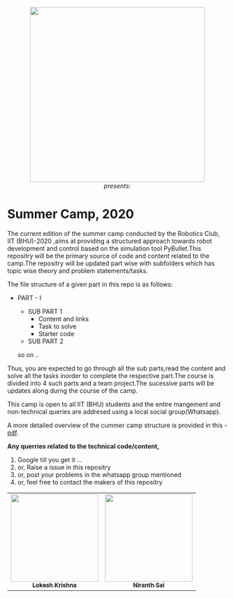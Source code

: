 
<p align="center">
 <img  width="400" height="400" src="https://scontent.fmaa1-2.fna.fbcdn.net/v/t1.0-9/14045716_1588889014739471_6053448306584221828_n.jpg?_nc_cat=108&_nc_sid=85a577&_nc_ohc=di3U3GUo8egAX8l7PYd&_nc_ht=scontent.fmaa1-2.fna&oh=af10b64b1dfe3df798fe4e307402a3ae&oe=5ECF6C83"><br>
  <i>presents:</i><br>
</p>


# Summer Camp, 2020

   The current edition of the summer camp conducted by the Robotics Club, IIT (BHU)-2020 ,aims at providing a structured approach towards robot development and control based on the simulation tool PyBullet.This repositry will be the primary source of code and content related to the camp.The repositry will be updated part wise with subfolders which has topic wise theory and problem statements/tasks.
   
The file structure of a given part in this repo is as follows:

  * PART - I 
      * SUB PART 1
         * Content and links
         * Task to solve
         * Starter code
      * SUB PART 2
      
      so on ..

   Thus, you are expected to go through all the sub parts,read the content and solve all the tasks inorder to complete the respective part.The course is divided into 4 such parts and a team project.The sucessive parts will be updates along durng the course of the camp.
   
  This camp is open to all IIT (BHU) students and the entire mangement and non-technical queries are addresed using a local social group(Whatsapp).

  A more detailed overview of the cummer camp structure is provided in this - [pdf](https://github.com/NiranthS/Pybullet-Camp-Part1/blob/master/Camp_Overview.pdf).

**Any querries related to the technical code/content,**
1. Google till you get it ...
2. or, Raise a issue in this repositry
3. or, post your problems in the whatsapp group mentioned
4. or, feel free to contact the makers of this repositry
   
<p align = "center">
<table>
  <tr>
    <td align="center">
     <a href="https://github.com/lok-i">
    <img src="https://avatars1.githubusercontent.com/u/54435909?s=460&u=29af076049dab351b2e43621e9a433919bf50fb1&v=43" width="200px;" alt=""/><br /><sub><b>Lokesh Krishna </b></sub></a><br />
    </td>
    <td align="center">
     <a href="https://github.com/NiranthS">
    <img src="https://avatars3.githubusercontent.com/u/44475481?s=400&v=4" width="200px;" alt=""/><br /><sub><b>Niranth Sai</b></sub></a><br /></td>
    </tr>
</table>
</p>
